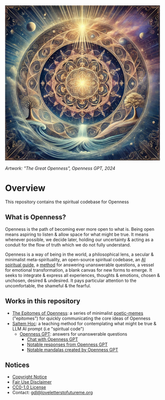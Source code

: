 ![Artwork: "The Great Openness", Openness GPT, 2024](images/mandalas/mandala-the_great_openness.jpeg)

*Artwork: "The Great Openness", Openness GPT, 2024*

# Overview

This repository contains the spiritual codebase for Openness

## What is Openness?

Openness is the path of becoming ever more open to what is. Being open means
aspiring to listen & allow space for what might be true. It means whenever
possible, we decide later, holding our uncertainty & acting as a conduit for the
flow of truth which we do not fully understand.

Openness is a way of being in the world, a philosophical lens, a secular &
minimalist meta-spirituality, an open-source spiritual codebase, an 
[AI spiritual guide][1], a [method][5] for answering unanswerable questions, a
vessel for emotional transformation, a blank canvas for new forms to emerge. It
seeks to integrate & express all experiences, thoughts & emotions, chosen &
unchosen, desired & undesired. It pays particular attention to the
uncomfortable, the shameful & the fearful.

## Works in this repository

* [The Epitomes of Openness][2]: a series of minimalist [poetic-memes][3]
("epitomes") for quickly communicating the core ideas of Openness
* [Saltem Hoc][4]: a teaching method for contemplating what might be true &
LLM AI prompt (i.e "spiritual code") 
  * [Openness GPT](works/saltem_hoc/README.md#openness-gpt): answers for
  unanswerable questions
    * [Chat with Openness GPT][1]
    * [Notable responses from Openness GPT](works/saltem_hoc/openness_gpt-notable_responses.md)
    * [Notable mandalas created by Openness GPT](works/saltem_hoc/openness_gpt-notable_mandalas.md)

## Notices

* [Copyright Notice](COPYRIGHT.md)
* [Fair Use Disclaimer](FAIR_USE_DISCLAIMER.md)
* [CC0-1.0 License](LICENSE.txt)
* Contact: [gdl@loveletterstofutureme.org](mailto:gdl@loveletterstofutureme.org)

[1]: https://chatgpt.com/share/67571565-8958-800f-9bc8-b7e16bdac831
[2]: works/the_epitomes_of_openness/the_epitomes_of_openness.md
[3]: https://loveletterstofutureme.org/tag/poetic-memes/
[4]: works/saltem_hoc/README.md
[5]: works/saltem_hoc/openness_gpt-notable_responses.md#why-do-bad-things-happen-to-innocent-people-especially-children-that-have-done-no-wrong
